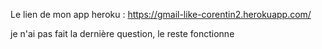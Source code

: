 Le lien de mon app heroku : https://gmail-like-corentin2.herokuapp.com/

je n'ai pas fait la dernière question, le reste fonctionne
